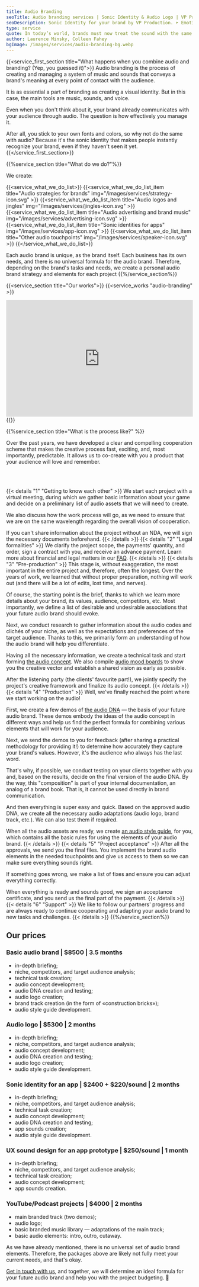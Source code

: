 ```yaml
---
title: Audio Branding
seoTitle: Audio branding services | Sonic Identity & Audio Logo | VP Production
seoDescription: Sonic Identity for your brand by VP Production. ➤ Emotional touch that makes you different. A fresh approach to capturing attention.
type: service
quote: In today’s world, brands must now treat the sound with the same care and discipline as they do their graphic standards and visual brand-building. If you’re stuck in the visual-only branding world, you are competing with one hand tied behind your back.
author: Laurence Minsky, Colleen Fahey
bgImage: /images/services/audio-branding-bg.webp
---
```


{{<service_first_section title="What happens when you combine audio and branding? (Yep, you guessed it)">}}
Audio branding is the process of creating and managing a system of music and sounds that conveys a brand's meaning at every point of contact with the audience.

It is as essential a part of branding as creating a visual identity. But in this case, the main tools are music, sounds, and voice.

Even when you don't think about it, your brand already communicates with your audience through audio. The question is how effectively you manage it. 

After all, you stick to your own fonts and colors, so why not do the same with audio? Because it's the sonic identity that makes people instantly recognize your brand, even if they haven't seen it yet.
{{</service_first_section>}}

{{%service_section title="What do we do?"%}}

We create:

{{<service_what_we_do_list>}}
{{<service_what_we_do_list_item title="Аudio strategies for brands" img="/images/services/strategy-icon.svg" >}}
{{<service_what_we_do_list_item title="Аudio logos and jingles" img="/images/services/jingles-icon.svg" >}}
{{<service_what_we_do_list_item title="Аudio advertising and brand music" img="/images/services/advertising-icon.svg" >}}
{{<service_what_we_do_list_item title="Sonic identities for apps" img="/images/services/app-icon.svg" >}}
{{<service_what_we_do_list_item title="Other audio touchpoints" img="/images/services/speaker-icon.svg" >}}
{{</service_what_we_do_list>}}

Each audio brand is unique, as the brand itself. Each business has its own needs, and there is no universal formula for the audio brand. Therefore, depending on the brand's tasks and needs, we create a personal audio brand strategy and elements for each project
{{%/service_section%}}

{{<service_section title="Our works">}}
{{<service_works "audio-branding" >}}
<br />
<div class="iframe-container">
<iframe width="100%" height="315" src="https://www.youtube.com/embed/videoseries?si=tat2-jVxTHBlZW5n&amp;list=PLkTzVtkdVRI1LabAPDrwi9oRRyTtX6mSm" title="YouTube video player" frameborder="0" allow="accelerometer; autoplay; clipboard-write; encrypted-media; gyroscope; picture-in-picture; web-share" referrerpolicy="strict-origin-when-cross-origin" allowfullscreen></iframe>
</div>
{{</service_section>}}

{{%service_section title="What is the process like?" %}}

Over the past years, we have developed a clear and compelling cooperation scheme that makes the creative process fast, exciting, and, most importantly, predictable. It allows us to co-create with you a product that your audience will love and remember.

<br /><br />

{{< details "1" "Getting to know each other"  >}}
We start each project with a virtual meeting, during which we gather basic information about your game and decide on a preliminary list of audio assets that we will need to create. 

We also discuss how the work process will go, as we need to ensure that we are on the same wavelength regarding the overall vision of cooperation.

If you can't share information about the project without an NDA, we will sign the necessary documents beforehand.
{{< /details  >}}
{{< details "2" "Legal formalities"  >}}
We clarify the project scope, the payments' quantity, and order, sign a contract with you, and receive an advance payment. Learn more about financial and legal matters in our [FAQ](/en/faq).
{{< /details  >}}
{{< details "3" "Pre-production"  >}}
This stage is, without exaggeration, the most important in the entire project and, therefore, often the longest. Over the years of work, we learned that without proper preparation, nothing will work out (and there will be a lot of edits, lost time, and nerves).

Of course, the starting point is the brief, thanks to which we learn more details about your brand, its values, audience, competitors, etc. Most importantly, we define a list of desirable and undesirable associations that your future audio brand should evoke.

Next, we conduct research to gather information about the audio codes and clichés of your niche, as well as the expectations and preferences of the target audience. Thanks to this, we primarily form an understanding of how the audio brand will help you differentiate.

Having all the necessary information, we create a technical task and start forming [the audio concept](/en/faq#audio-concept). We also compile [audio mood boards](/en/faq#audio-mood-board) to show you the creative vector and establish a shared vision as early as possible.

After the listening party (the clients' favourite part!), we jointly specify the project's creative framework and finalize its audio concept.
{{< /details  >}}
{{< details "4" "Production"  >}}
Well, we've finally reached the point where we start working on the audio! 

First, we create a few demos of [the audio DNA](/en/faq#audio-dna) — the basis of your future audio brand. These demos embody the ideas of the audio concept in different ways and help us find the perfect formula for combining various elements that will work for your audience.

Next, we send the demos to you for feedback (after sharing a practical methodology for providing it!) to determine how accurately they capture your brand's values. However, it's the audience who always has the last word.

That's why, if possible, we conduct testing on your clients together with you and, based on the results, decide on the final version of the audio DNA. By the way, this "composition" is part of your internal documentation, an analog of a brand book. That is, it cannot be used directly in brand communication.

And then everything is super easy and quick. Based on the approved audio DNA, we create all the necessary audio adaptations (audio logo, brand track, etc.). We can also test them if required.

When all the audio assets are ready, we create [an audio style guide](/en/faq#audio-style-guide), for you, which contains all the basic rules for using the elements of your audio brand. 
{{< /details  >}}
{{< details "5" "Project acceptance"  >}}
After all the approvals, we send you the final files. You implement the brand audio elements in the needed touchpoints and give us access to them so we can make sure everything sounds right.

If something goes wrong, we make a list of fixes and ensure you can adjust everything correctly.

When everything is ready and sounds good, we sign an acceptance certificate, and you send us the final part of the payment.
{{< /details  >}}
{{< details "6" "Support"  >}}
We like to follow our partners' progress and are always ready to continue cooperating and adapting your audio brand to new tasks and challenges.
{{< /details  >}}
{{%/service_section%}}

<div class="our-prices service-section inline-gap">
    <div class="small-container">
        <h2>Our prices</h2>
        <h3>Basic audio brand | $8500 | 3.5 months</h3>
        <div>
            <ul>
                <li>in-depth briefing;</li>
                <li>niche, competitors, and target audience analysis;</li>
                <li>technical task creation;</li>
                <li>audio concept development;</li>
                <li>audio DNA creation and testing;</li>
                <li>audio logo creation;</li>
                <li>brand track creation (in the form of «construction bricks»);</li>
                <li>audio style guide development.</li>
            </ul>
        </div>
        <h3>Audio logo | $5300 | 2 months</h3>
        <div>
            <ul>
                <li>in-depth briefing;</li>
                <li>niche, competitors, and target audience analysis;</li>
                <li>audio concept development;</li>
                <li>audio DNA creation and testing;</li>
                <li>audio logo creation;</li>
                <li>audio style guide development.</li>
            </ul>
        </div>
        <h3>Sonic identity for an app | $2400 + $220/sound | 2 months</h3>
        <div>
            <ul>
                <li>in-depth briefing;</li>
                <li>niche, competitors, and target audience analysis;</li>
                <li>technical task creation;</li>
                <li>audio concept development;</li>
                <li>audio DNA creation and testing;</li>
                <li>app sounds creation;</li>
                <li>audio style guide development.</li>
            </ul>
        </div>
        <h3>UX sound design for an app prototype | $250/sound | 1 month</h3>
        <div>
            <ul>
                <li>in-depth briefing;</li>
                <li>niche, competitors, and target audience analysis;</li>
                <li>technical task creation;</li>
                <li>audio concept development;</li>
                <li>app sounds creation.</li>
            </ul>
        </div>
        <h3>YouTube/Podcast projects | $4000 | 2 months</h3>
        <div>
            <ul>
                <li>main branded track (two demos);</li>
                <li>audio logo;</li>
                <li>basic branded music library — adaptations of the main track;</li>
                <li>basic audio elements: intro, outro, cutaway.</li>
            </ul>
            <p>As we have already mentioned, there is no universal set of audio brand elements. Therefore, the packages above are likely not fully meet your current needs, and that's okay.</p>
            <p>
                <a href="mailto:connect@vp-production.com">Get in touch with us</a>, and together, we will determine an ideal formula for your future audio brand and help you with the project budgeting. 🙌
            </p>
        </div>
    </div>
</div>

